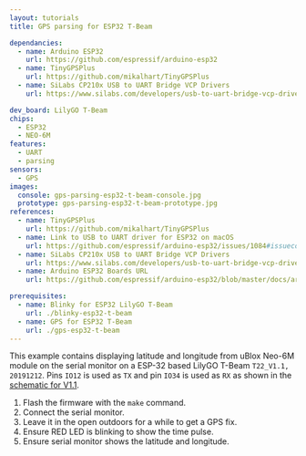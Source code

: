 ```yaml
---
layout: tutorials
title: GPS parsing for ESP32 T-Beam

dependancies:
  - name: Arduino ESP32
    url: https://github.com/espressif/arduino-esp32
  - name: TinyGPSPlus
    url: https://github.com/mikalhart/TinyGPSPlus
  - name: SiLabs CP210x USB to UART Bridge VCP Drivers
    url: https://www.silabs.com/developers/usb-to-uart-bridge-vcp-drivers

dev_board: LilyGO T-Beam
chips:
  - ESP32
  - NEO-6M
features:
  - UART
  - parsing
sensors:
  - GPS
images:
  console: gps-parsing-esp32-t-beam-console.jpg
  prototype: gps-parsing-esp32-t-beam-prototype.jpg
references:
  - name: TinyGPSPlus
    url: https://github.com/mikalhart/TinyGPSPlus
  - name: Link to USB to UART driver for ESP32 on macOS
    url: https://github.com/espressif/arduino-esp32/issues/1084#issuecomment-363294312
  - name: SiLabs CP210x USB to UART Bridge VCP Drivers
    url: https://www.silabs.com/developers/usb-to-uart-bridge-vcp-drivers
  - name: Arduino ESP32 Boards URL
    url: https://github.com/espressif/arduino-esp32/blob/master/docs/arduino-ide/boards_manager.md

prerequisites:
  - name: Blinky for ESP32 LilyGO T-Beam
    url: ./blinky-esp32-t-beam
  - name: GPS for ESP32 T-Beam
    url: ./gps-esp32-t-beam
---
```


This example contains displaying latitude and longitude from uBlox Neo-6M module on the serial monitor on a ESP-32 based LilyGO T-Beam `T22_V1.1, 20191212`. Pins `IO12` is used as `TX` and pin `IO34` is used as `RX` as shown in the [schematic for V1.1](https://github.com/Xinyuan-LilyGO/LilyGO-T-Beam/blob/master/schematic/LilyGo_TBeam_V1.1.pdf).

1. Flash the firmware with the `make` command.
1. Connect the serial monitor.
1. Leave it in the open outdoors for a while to get a GPS fix.
1. Ensure RED LED is blinking to show the time pulse.
1. Ensure serial monitor shows the latitude and longitude.
